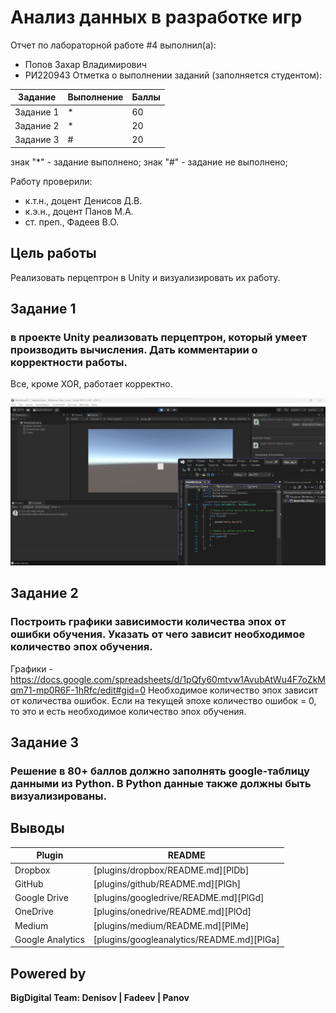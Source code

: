 # Анализ данных в разработке игр
Отчет по лабораторной работе #4 выполнил(а):
- Попов Захар Владимирович
- РИ220943
Отметка о выполнении заданий (заполняется студентом):

| Задание | Выполнение | Баллы |
| ------ | ------ | ------ |
| Задание 1 | * | 60 |
| Задание 2 | * | 20 |
| Задание 3 | # | 20 |

знак "*" - задание выполнено; знак "#" - задание не выполнено;

Работу проверили:
- к.т.н., доцент Денисов Д.В.
- к.э.н., доцент Панов М.А.
- ст. преп., Фадеев В.О.

## Цель работы
Реализовать перцептрон в Unity и визуализировать их работу.

## Задание 1
### в проекте Unity реализовать перцептрон, который умеет производить вычисления. Дать комментарии о корректности работы.
Все, кроме XOR, работает корректно.

![Screnshot](https://github.com/ZVPopovUrfu/DA-in-gamedev/blob/main/lab1/HelloWorldUnity.png)

## Задание 2
### Построить графики зависимости количества эпох от ошибки  обучения. Указать от чего зависит необходимое количество эпох обучения.
Графики - https://docs.google.com/spreadsheets/d/1pQfy60mtvw1AvubAtWu4F7oZkMqm71-mp0R6F-1hRfc/edit#gid=0
Необходимое количество эпох зависит от количества ошибок. Если на текущей эпохе количество ошибок = 0, то это и есть необходимое количество эпох обучения.

## Задание 3
### Решение в 80+ баллов должно заполнять google-таблицу данными из Python. В Python данные также должны быть визуализированы.

## Выводы


| Plugin | README |
| ------ | ------ |
| Dropbox | [plugins/dropbox/README.md][PlDb] |
| GitHub | [plugins/github/README.md][PlGh] |
| Google Drive | [plugins/googledrive/README.md][PlGd] |
| OneDrive | [plugins/onedrive/README.md][PlOd] |
| Medium | [plugins/medium/README.md][PlMe] |
| Google Analytics | [plugins/googleanalytics/README.md][PlGa] |

## Powered by

**BigDigital Team: Denisov | Fadeev | Panov**

